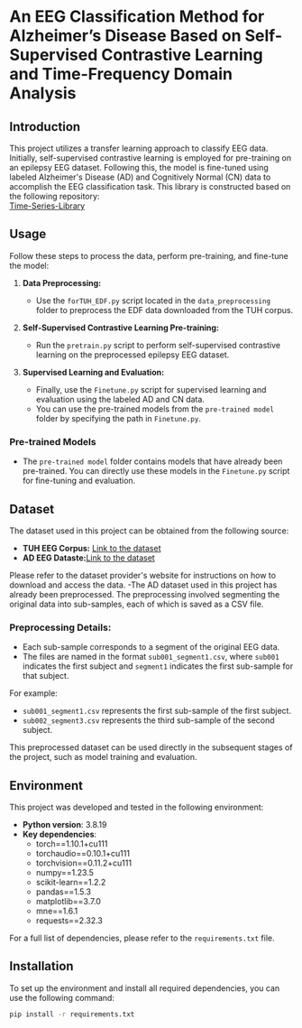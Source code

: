 # An EEG Classification Method for Alzheimer’s Disease Based on Self-Supervised Contrastive Learning and Time-Frequency Domain Analysis
## Introduction

This project utilizes a transfer learning approach to classify EEG data. Initially, self-supervised contrastive learning is employed for pre-training on an epilepsy EEG dataset. Following this, the model is fine-tuned using labeled Alzheimer's Disease (AD) and Cognitively Normal (CN) data to accomplish the EEG classification task.
This library is constructed based on the following repository:  
[Time-Series-Library](https://github.com/thuml/Time-Series-Library)
## Usage

Follow these steps to process the data, perform pre-training, and fine-tune the model:

1. **Data Preprocessing:**
   - Use the `forTUH_EDF.py` script located in the `data_preprocessing` folder to preprocess the EDF data downloaded from the TUH corpus.


2. **Self-Supervised Contrastive Learning Pre-training:**
   - Run the `pretrain.py` script to perform self-supervised contrastive learning on the preprocessed epilepsy EEG dataset.


3. **Supervised Learning and Evaluation:**
   - Finally, use the `Finetune.py` script for supervised learning and evaluation using the labeled AD and CN data.
   - You can use the pre-trained models from the `pre-trained model` folder by specifying the path in `Finetune.py`.


### Pre-trained Models

- The `pre-trained model` folder contains models that have already been pre-trained. You can directly use these models in the `Finetune.py` script for fine-tuning and evaluation.

## Dataset

The dataset used in this project can be obtained from the following source:

- **TUH EEG Corpus:** [Link to the dataset](https://isip.piconepress.com/projects/nedc/html/tuh_eeg/)
- **AD EEG Dataste:**[Link to the dataset](https://openneuro.org/datasets/ds004504/versions/1.0.7)

Please refer to the dataset provider's website for instructions on how to download and access the data.
-The AD dataset used in this project has already been preprocessed. The preprocessing involved segmenting the original data into sub-samples, each of which is saved as a CSV file.

### Preprocessing Details:
- Each sub-sample corresponds to a segment of the original EEG data.
- The files are named in the format `sub001_segment1.csv`, where `sub001` indicates the first subject and `segment1` indicates the first sub-sample for that subject.

For example:
- `sub001_segment1.csv` represents the first sub-sample of the first subject.
- `sub002_segment3.csv` represents the third sub-sample of the second subject.

This preprocessed dataset can be used directly in the subsequent stages of the project, such as model training and evaluation.

## Environment

This project was developed and tested in the following environment:

- **Python version**: 3.8.19
- **Key dependencies**:
  - torch==1.10.1+cu111
  - torchaudio==0.10.1+cu111
  - torchvision==0.11.2+cu111
  - numpy==1.23.5
  - scikit-learn==1.2.2
  - pandas==1.5.3
  - matplotlib==3.7.0
  - mne==1.6.1
  - requests==2.32.3

For a full list of dependencies, please refer to the `requirements.txt` file.

## Installation

To set up the environment and install all required dependencies, you can use the following command:

```bash
pip install -r requirements.txt

